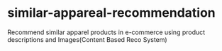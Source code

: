 # similar-appareal-recommendation
Recommend similar apparel products in e-commerce using product descriptions and Images(Content Based Reco System)
